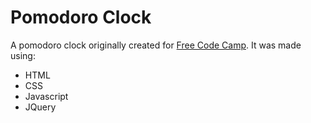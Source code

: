 # Pomodoro Clock

A pomodoro clock originally created for [Free Code Camp](https://www.freecodecamp.com/challenges/build-a-pomodoro-clock). It was made using:

* HTML
* CSS
* Javascript
* JQuery